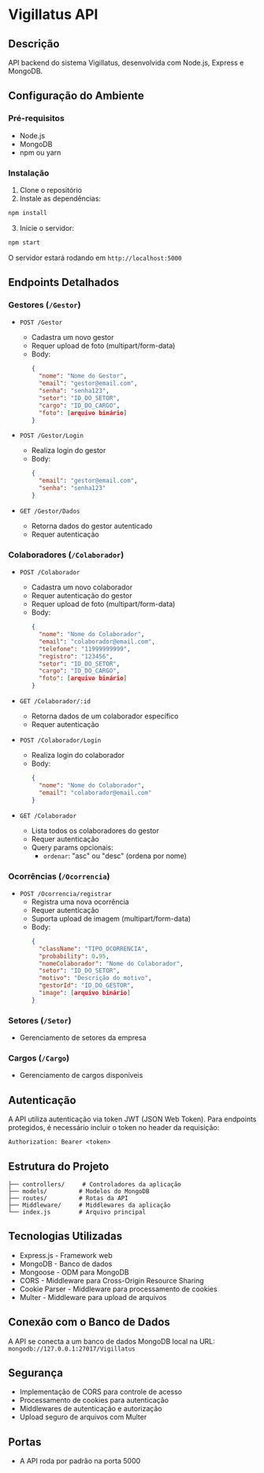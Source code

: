 # Vigillatus API

## Descrição
API backend do sistema Vigillatus, desenvolvida com Node.js, Express e MongoDB.

## Configuração do Ambiente

### Pré-requisitos
- Node.js
- MongoDB
- npm ou yarn

### Instalação
1. Clone o repositório
2. Instale as dependências:
```bash
npm install
```
3. Inicie o servidor:
```bash
npm start
```

O servidor estará rodando em `http://localhost:5000`

## Endpoints Detalhados

### Gestores (`/Gestor`)
- `POST /Gestor`
  - Cadastra um novo gestor
  - Requer upload de foto (multipart/form-data)
  - Body:
    ```json
    {
      "nome": "Nome do Gestor",
      "email": "gestor@email.com",
      "senha": "senha123",
      "setor": "ID_DO_SETOR",
      "cargo": "ID_DO_CARGO",
      "foto": [arquivo binário]
    }
    ```

- `POST /Gestor/Login`
  - Realiza login do gestor
  - Body:
    ```json
    {
      "email": "gestor@email.com",
      "senha": "senha123"
    }
    ```

- `GET /Gestor/Dados`
  - Retorna dados do gestor autenticado
  - Requer autenticação

### Colaboradores (`/Colaborador`)
- `POST /Colaborador`
  - Cadastra um novo colaborador
  - Requer autenticação do gestor
  - Requer upload de foto (multipart/form-data)
  - Body:
    ```json
    {
      "nome": "Nome do Colaborador",
      "email": "colaborador@email.com",
      "telefone": "11999999999",
      "registro": "123456",
      "setor": "ID_DO_SETOR",
      "cargo": "ID_DO_CARGO",
      "foto": [arquivo binário]
    }
    ```

- `GET /Colaborador/:id`
  - Retorna dados de um colaborador específico
  - Requer autenticação

- `POST /Colaborador/Login`
  - Realiza login do colaborador
  - Body:
    ```json
    {
      "nome": "Nome do Colaborador",
      "email": "colaborador@email.com"
    }
    ```

- `GET /Colaborador`
  - Lista todos os colaboradores do gestor
  - Requer autenticação
  - Query params opcionais:
    - `ordenar`: "asc" ou "desc" (ordena por nome)

### Ocorrências (`/Ocorrencia`)
- `POST /Ocorrencia/registrar`
  - Registra uma nova ocorrência
  - Requer autenticação
  - Suporta upload de imagem (multipart/form-data)
  - Body:
    ```json
    {
      "className": "TIPO_OCORRENCIA",
      "probability": 0.95,
      "nomeColaborador": "Nome do Colaborador",
      "setor": "ID_DO_SETOR",
      "motivo": "Descrição do motivo",
      "gestorId": "ID_DO_GESTOR",
      "image": [arquivo binário]
    }
    ```

### Setores (`/Setor`)
- Gerenciamento de setores da empresa

### Cargos (`/Cargo`)
- Gerenciamento de cargos disponíveis

## Autenticação
A API utiliza autenticação via token JWT (JSON Web Token). Para endpoints protegidos, é necessário incluir o token no header da requisição:

```
Authorization: Bearer <token>
```

## Estrutura do Projeto
```
├── controllers/     # Controladores da aplicação
├── models/         # Modelos do MongoDB
├── routes/         # Rotas da API
├── Middleware/     # Middlewares da aplicação
└── index.js        # Arquivo principal
```

## Tecnologias Utilizadas
- Express.js - Framework web
- MongoDB - Banco de dados
- Mongoose - ODM para MongoDB
- CORS - Middleware para Cross-Origin Resource Sharing
- Cookie Parser - Middleware para processamento de cookies
- Multer - Middleware para upload de arquivos

## Conexão com o Banco de Dados
A API se conecta a um banco de dados MongoDB local na URL: `mongodb://127.0.0.1:27017/Vigillatus`

## Segurança
- Implementação de CORS para controle de acesso
- Processamento de cookies para autenticação
- Middlewares de autenticação e autorização
- Upload seguro de arquivos com Multer

## Portas
- A API roda por padrão na porta 5000 